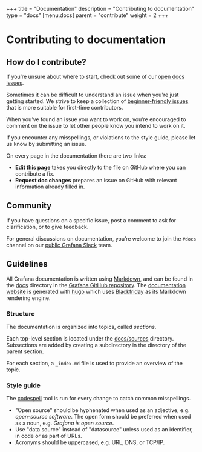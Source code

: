 +++
title = "Documentation"
description = "Contributing to documentation"
type = "docs"
[menu.docs]
parent = "contribute"
weight = 2
+++

# Contributing to documentation

## How do I contribute?

If you’re unsure about where to start, check out some of our [open docs issues](https://github.com/grafana/grafana/issues?q=is%3Aopen+is%3Aissue+label%3Atype%2Fdocs).

Sometimes it can be difficult to understand an issue when you're just getting started. We strive to keep a collection of [beginner-friendly issues](https://github.com/grafana/grafana/issues?q=is%3Aopen+is%3Aissue+label%3Atype%2Fdocs+label%3A"beginner+friendly") that is more suitable for first-time contributors.

When you’ve found an issue you want to work on, you’re encouraged to comment on the issue to let other people know you intend to work on it.

If you encounter any misspellings, or violations to the style guide, please let us know by submitting an issue.

On every page in the documentation there are two links:

- __Edit this page__ takes you directly to the file on GitHub where you can contribute a fix.
- __Request doc changes__ prepares an issue on GitHub with relevant information already filled in.

## Community

If you have questions on a specific issue, post a comment to ask for clarification, or to give feedback.

For general discussions on documentation, you’re welcome to join the `#docs` channel on our [public Grafana Slack](http://slack.raintank.io) team.

## Guidelines

All Grafana documentation is written using [Markdown](https://en.wikipedia.org/wiki/Markdown), and can be found in the [docs](https://github.com/grafana/grafana/tree/master/docs) directory in the [Grafana GitHub repository](https://github.com/grafana/grafana). The [documentation website](https://grafana.com/docs) is generated with [hugo](https://gohugo.io) which uses [Blackfriday](https://github.com/russross/blackfriday) as its Markdown rendering engine.

### Structure

The documentation is organized into topics, called _sections_.

Each top-level section is located under the [docs/sources](https://github.com/grafana/grafana/tree/master/docs/sources) directory. Subsections are added by creating a subdirectory in the directory of the parent section.

For each section, a `_index.md` file is used to provide an overview of the topic.

### Style guide

The [codespell](https://github.com/codespell-project/codespell) tool is run for every change to catch common misspellings.

- "Open source" should be hyphenated when used as an adjective, e.g. _open-source software_. The open form should be preferred when used as a noun, e.g. _Grafana is open source_.
- Use "data source" instead of "datasource" unless used as an identifier, in code or as part of URLs.
- Acronyms should be uppercased, e.g. URL, DNS, or TCP/IP.
